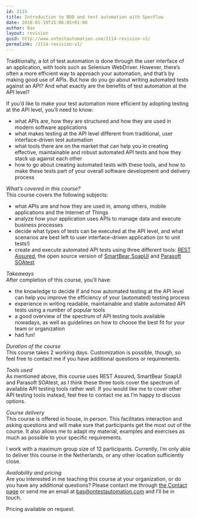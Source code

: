 ```yaml
---
id: 2115
title: Introduction to BDD and test automation with SpecFlow
date: 2018-01-19T15:06:05+01:00
author: Bas
layout: revision
guid: http://www.ontestautomation.com/2114-revision-v1/
permalink: /2114-revision-v1/
---
```

Traditionally, a lot of test automation is done through the user interface of an application, with tools such as Selenium WebDriver. However, there&#8217;s often a more efficient way to approach your automation, and that&#8217;s by making good use of APIs. But how do you go about writing automated tests against an API? And what exactly are the benefits of test automation at the API level?

If you&#8217;d like to make your test automation more efficient by adopting testing at the API level, you&#8217;ll need to know:

  * what APIs are, how they are structured and how they are used in modern software applications
  * what makes testing at the API level different from traditional, user interface-driven test automation
  * what tools there are on the market that can help you in creating effective, maintainable and robust automated API tests and how they stack up against each other
  * how to go about creating automated tests with these tools, and how to make these tests part of your overall software development and delivery process

_What&#8217;s covered in this course?_  
This course covers the following subjects:

  * what APIs are and how they are used in, among others, mobile applications and the Internet of Things
  * analyze how your application uses APIs to manage data and execute business processes
  * decide what types of tests can be executed at the API level, and what scenarios are best left to user interface-driven application (or to unit tests!)
  * create and execute automated API tests using three different tools: <a href="http://rest-assured.io/" target="_blank">REST Assured</a>, the open source version of <a href="https://www.soapui.org/open-source.html" target="_blank">SmartBear SoapUI</a> and <a href="https://www.parasoft.com/product/soatest/" target="_blank">Parasoft SOAtest</a>

_Takeaways_  
After completion of this course, you&#8217;ll have:

  * the knowledge to decide if and how automated testing at the API level can help you improve the efficiency of your (automated) testing process
  * experience in writing readable, maintainable and stable automated API tests using a number of popular tools
  * a good overview of the spectrum of API testing tools available nowadays, as well as guidelines on how to choose the best fit for your team or organization
  * had fun!

_Duration of the course_  
This course takes 2 working days. Customization is possible, though, so feel free to contact me if you have additional questions or requirements.

_Tools used_  
As mentioned above, this course uses REST Assured, SmartBear SoapUI and Parasoft SOAtest, as I think these three tools cover the spectrum of available API testing tools rather well. If you would like me to cover other API testing tools instead, feel free to contact me as I&#8217;m happy to discuss options.

_Course delivery_  
This course is offered in house, in person. This facilitates interaction and asking questions and will make sure that participants get the most out of the course. It also allows me to adapt my material, examples and exercises as much as possible to your specific requirements.

I work with a maximum group size of 12 participants. Currently, I&#8217;m only able to deliver this course in the Netherlands, or any other location sufficiently close.

_Availability and pricing_  
Are you interested in me teaching this course at your organization, or do you have any additional questions? Please contact me through <a href="http://www.ontestautomation.com/contact/" target="_blank">the Contact page</a> or send me an email at bas@ontestautomation.com and I&#8217;ll be in touch.

Pricing available on request.